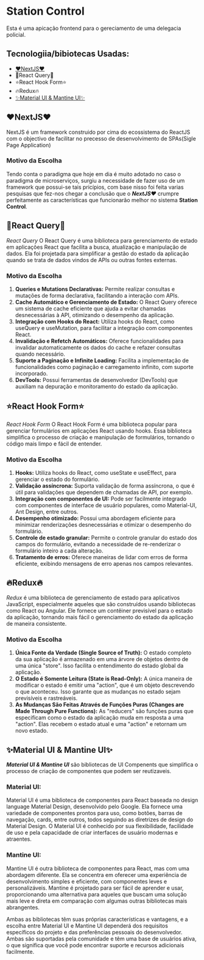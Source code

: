 # Station Control

<p>Esta é uma apicação frontend para o gereciamento de uma delegacia policial.</p>

<h2>Tecnologiia/bibiotecas Usadas:</h2>

<ul>
  <li><a href="#">❤️NextJS❤️<a/></li>
  <li>📶React Query📶</li>
  <li>⭐React Hook Form⭐</li>
  <li>🔥Redux🔥</li>
  <li><a href="#ui">✨Material UI & Mantine UI✨<a/></li>
</ul>

<h2>❤NextJS❤️</h2>

<p>NextJS é um framework construido por cima do ecossistema do ReactJS com o objectivo de facilitar no precesso de desenvolvimento de SPAs(Sigle Page Application)</p>

<h3>Motivo da Escolha</h3>

<p>Tendo conta o paradigma que hoje em dia é muito adotado no caso o paradigma de microserviços, surgiu a necessidade de fazer uso de um framework que possui-se tais pricípios, com base nisso foi feita varias pesquisas que fez-nos chegar a conclusão que o <b><i>NextJS❤️</i></b> crumpre perfeitamente as características que funcionarão melhor no sistema <b>Station Control</b>.</p>

<h2>📶React Query📶</h2>

<p><i>React Query</i> O React Query é uma biblioteca para gerenciamento de estado em aplicações React que facilita a busca, atualização e manipulação de dados. Ela foi projetada para simplificar a gestão do estado da aplicação quando se trata de dados vindos de APIs ou outras fontes externas.</p>

<h3>Motivo da Escolha</h3>

<ol>
  <li><b>Queries e Mutations Declarativas:</b> Permite realizar consultas e mutações de forma declarativa, facilitando a interação com APIs.</li>
  <li><b>Cache Automático e Gerenciamento de Estado:</b> O React Query oferece um sistema de cache eficiente que ajuda a evitar chamadas desnecessárias à API, otimizando o desempenho da aplicação.</li>
  <li><b>Integração com Hooks do React:</b> Utiliza hooks do React, como useQuery e useMutation, para facilitar a integração com componentes React.</li>
  <li><b>Invalidação e Refetch Automáticos:</b> Oferece funcionalidades para invalidar automaticamente os dados do cache e refazer consultas quando necessário.</li>
  <li><b>Suporte a Paginação e Infinite Loading:</b> Facilita a implementação de funcionalidades como paginação e carregamento infinito, com suporte incorporado.</li>
  <li><b>DevTools:</b> Possui ferramentas de desenvolvedor (DevTools) que auxiliam na depuração e monitoramento do estado da aplicação.</li>
</ol>

<h2>⭐React Hook Form⭐</h2>

<p><i>React Hook Form</i> O React Hook Form é uma biblioteca popular para gerenciar formulários em aplicações React usando hooks. Essa biblioteca simplifica o processo de criação e manipulação de formulários, tornando o código mais limpo e fácil de entender.</p>

<h3>Motivo da Escolha</h3>

<ol>
  <li><b>Hooks:</b> Utiliza hooks do React, como useState e useEffect, para gerenciar o estado do formulário.</li>
  <li><b>Validação assíncrona:</b> Suporta validação de forma assíncrona, o que é útil para validações que dependem de chamadas de API, por exemplo.</li>
  <li><b>Integração com componentes de UI:</b> Pode ser facilmente integrado com componentes de interface de usuário populares, como Material-UI, Ant Design, entre outros.</li>
  <li><b>Desempenho otimizado:</b> Possui uma abordagem eficiente para minimizar renderizações desnecessárias e otimizar o desempenho do formulário.</li>
  <li><b>Controle de estado granular:</b> Permite o controle granular do estado dos campos do formulário, evitando a necessidade de re-renderizar o formulário inteiro a cada alteração.</li>
  <li><b>Tratamento de erros:</b> Oferece maneiras de lidar com erros de forma eficiente, exibindo mensagens de erro apenas nos campos relevantes.</li>
</ol>

<h2>🔥Redux🔥</h2>

<p><i>Redux</i> é uma biblioteca de gerenciamento de estado para aplicativos JavaScript, especialmente aqueles que são construídos usando bibliotecas como React ou Angular. Ele fornece um contêiner previsível para o estado da aplicação, tornando mais fácil o gerenciamento do estado da aplicação de maneira consistente.</p>

<h3>Motivo da Escolha</h3>

<ol>
  <li><b>Única Fonte da Verdade (Single Source of Truth):</b> O estado completo da sua aplicação é armazenado em uma árvore de objetos dentro de uma única "store". Isso facilita o entendimento do estado global da aplicação.</li>
  <li><b>O Estado é Somente Leitura (State is Read-Only):</b> A única maneira de modificar o estado é emitir uma "action", que é um objeto descrevendo o que aconteceu. Isso garante que as mudanças no estado sejam previsíveis e rastreáveis.</li>
  <li><b>As Mudanças São Feitas Através de Funções Puras (Changes are Made Through Pure Functions):</b> As "reducers" são funções puras que especificam como o estado da aplicação muda em resposta a uma "action". Elas recebem o estado atual e uma "action" e retornam um novo estado.</li>
</ol>

<h2 id="ui">✨Material UI & Mantine UI✨</h2>

<p><b><i>Material UI & Mantine UI</i></b> são bibliotecas de UI Compenents que simplifica o processo de criação de componentes que podem ser reutizaveis.</p>

<h3>Material UI:</h3>

<p>Material UI é uma biblioteca de componentes para React baseada no design language Material Design, desenvolvido pelo Google. Ela fornece uma variedade de componentes prontos para uso, como botões, barras de navegação, cards, entre outros, todos seguindo as diretrizes de design do Material Design. O Material UI é conhecido por sua flexibilidade, facilidade de uso e pela capacidade de criar interfaces de usuário modernas e atraentes.</p>

<h3>Mantine UI:</h3>

<p>Mantine UI é outra biblioteca de componentes para React, mas com uma abordagem diferente. Ela se concentra em oferecer uma experiência de desenvolvimento simples e eficiente, com componentes leves e personalizáveis. Mantine é projetado para ser fácil de aprender e usar, proporcionando uma alternativa para aqueles que buscam uma solução mais leve e direta em comparação com algumas outras bibliotecas mais abrangentes.</p>

<p>Ambas as bibliotecas têm suas próprias características e vantagens, e a escolha entre Material UI e Mantine UI dependerá dos requisitos específicos do projeto e das preferências pessoais do desenvolvedor. Ambas são suportadas pela comunidade e têm uma base de usuários ativa, o que significa que você pode encontrar suporte e recursos adicionais facilmente.</p>
